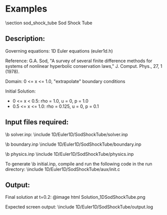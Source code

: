 Examples
========

\section sod_shock_tube Sod Shock Tube

Description: 
-------------------
Governing equations: 1D Euler equations (euler1d.h)

Reference: G.A. Sod, "A survey of several finite difference methods 
           for systems of nonlinear hyperbolic conservation laws," 
           J. Comput. Phys., 27, 1 (1978).

Domain: 0 <= x <= 1.0, "extrapolate" boundary conditions

Initial Solution:
+ 0 <= x < 0.5: rho = 1.0, u = 0, p = 1.0
+ 0.5 <= x <= 1.0: rho = 0.125, u = 0, p = 0.1

Input files required:
--------------------
\b solver.inp:
\include 1D/Euler1D/SodShockTube/solver.inp

\b boundary.inp
\include 1D/Euler1D/SodShockTube/boundary.inp

\b physics.inp
\include 1D/Euler1D/SodShockTube/physics.inp

To generate \b initial.inp, compile and run the 
following code in the run directory:
\include 1D/Euler1D/SodShockTube/aux/init.c

Output:
-------
Final solution at t=0.2:
@image html Solution_1DSodShockTube.png

Expected screen output:
\include 1D/Euler1D/SodShockTube/output.log

